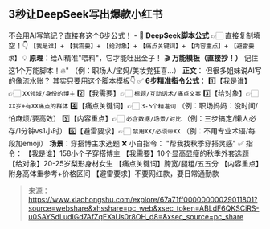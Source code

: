 ## 3秒让DeepSeek写出爆款小红书


不会用AI写笔记？直接套这个6步公式！
\-
📝 **DeepSeek脚本公式**
👉🏻 直接复制填空！👇
`【我是谁】`+
`【我需要】`+
`【给对象】`+
`【痛点关键词】`+
`【内容重点】`+
`【避雷要求】`
💡 **原理**：给AI精准"喂料"，它才能吐出金子！
🎬 **万能模板（直接抄！）**
记住这1个万能脚本！🔥"
（例：职场人/宝妈/美妆党狂喜...）
**正文**：
但很多姐妹说AI写的像流水账？
其实只要用这个脚本模板👇
✅ **6步精准指令公式**：
1️⃣【我是谁】👉🏻 `XX领域/身份的博主`
2️⃣【我需要】👉🏻 `标题/互动话术/痛点文案`
3️⃣【给对象】👉🏻 `XX岁+有XX痛点的群体`
4️⃣【痛点关键词】👉🏻 `3-5个精准词`
（例：职场妈妈：没时间/怕麻烦/要高效）
5️⃣【内容重点】👉🏻 `必含数据/场景/对比`
（例：三步搞定/懒人必存/1分钟vs1小时）
6️⃣【避雷要求】👉🏻 `禁用XX/必须带XX`
（例：不用专业术语/每段加emoji）
**场景**：穿搭博主求选题
❌ 小白指令：   "帮我找秋季穿搭灵感"
✅ 指令：
【我是谁】158小个子穿搭博主
【我需要】10个显高显瘦的秋季外套选题
【给对象】20-25岁梨形身材女生
【痛点关键词】胯宽/腿粗/五五分
【内容重点】附身高体重参考+价格区间
【避雷要求】不要网红款，要日常通勤款



> 来源：https://www.xiaohongshu.com/explore/67a71ff00000000029011801?source=webshare&xhsshare=pc_web&xsec_token=ABLdF6QKSCiRS-u0SAYSdLudIGd7AfZqEXaUs0r8OH_d8=&xsec_source=pc_share